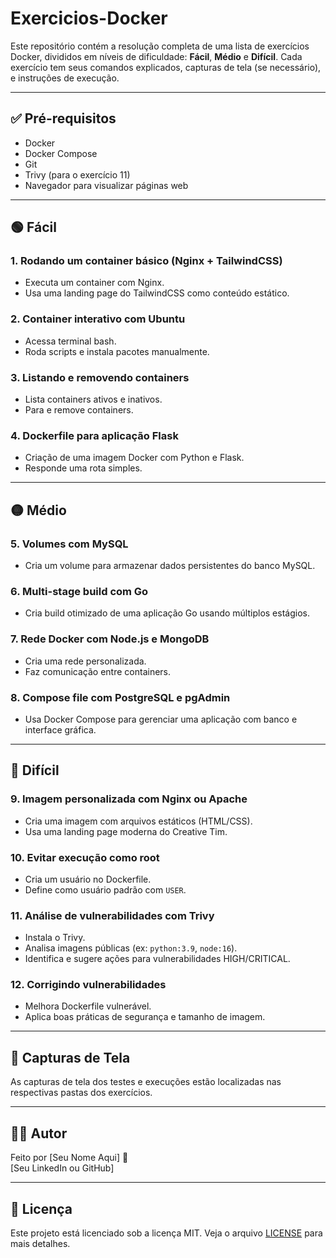 # Exercicios-Docker

Este repositório contém a resolução completa de uma lista de exercícios Docker, divididos em níveis de dificuldade: **Fácil**, **Médio** e **Difícil**. Cada exercício tem seus comandos explicados, capturas de tela (se necessário), e instruções de execução.

---

## ✅ Pré-requisitos

- Docker
- Docker Compose
- Git
- Trivy (para o exercício 11)
- Navegador para visualizar páginas web

---

## 🟢 Fácil

### 1. Rodando um container básico (Nginx + TailwindCSS)
- Executa um container com Nginx.
- Usa uma landing page do TailwindCSS como conteúdo estático.

### 2. Container interativo com Ubuntu
- Acessa terminal bash.
- Roda scripts e instala pacotes manualmente.

### 3. Listando e removendo containers
- Lista containers ativos e inativos.
- Para e remove containers.

### 4. Dockerfile para aplicação Flask
- Criação de uma imagem Docker com Python e Flask.
- Responde uma rota simples.

---

## 🟡 Médio

### 5. Volumes com MySQL
- Cria um volume para armazenar dados persistentes do banco MySQL.

### 6. Multi-stage build com Go
- Cria build otimizado de uma aplicação Go usando múltiplos estágios.

### 7. Rede Docker com Node.js e MongoDB
- Cria uma rede personalizada.
- Faz comunicação entre containers.

### 8. Compose file com PostgreSQL e pgAdmin
- Usa Docker Compose para gerenciar uma aplicação com banco e interface gráfica.

---

## 🔴 Difícil

### 9. Imagem personalizada com Nginx ou Apache
- Cria uma imagem com arquivos estáticos (HTML/CSS).
- Usa uma landing page moderna do Creative Tim.

### 10. Evitar execução como root
- Cria um usuário no Dockerfile.
- Define como usuário padrão com `USER`.

### 11. Análise de vulnerabilidades com Trivy
- Instala o Trivy.
- Analisa imagens públicas (ex: `python:3.9`, `node:16`).
- Identifica e sugere ações para vulnerabilidades HIGH/CRITICAL.

### 12. Corrigindo vulnerabilidades
- Melhora Dockerfile vulnerável.
- Aplica boas práticas de segurança e tamanho de imagem.

---

## 📸 Capturas de Tela

As capturas de tela dos testes e execuções estão localizadas nas respectivas pastas dos exercícios.

---

## 🧑‍💻 Autor

Feito por [Seu Nome Aqui] 🚀  
[Seu LinkedIn ou GitHub]

---

## 📄 Licença

Este projeto está licenciado sob a licença MIT. Veja o arquivo [LICENSE](./LICENSE) para mais detalhes.
